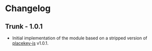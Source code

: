 # Changelog

## Trunk - 1.0.1

* Initial implementation of the module based on a stripped version of [placekey-js](https://github.com/Placekey/placekey-js/) v1.0.1.
